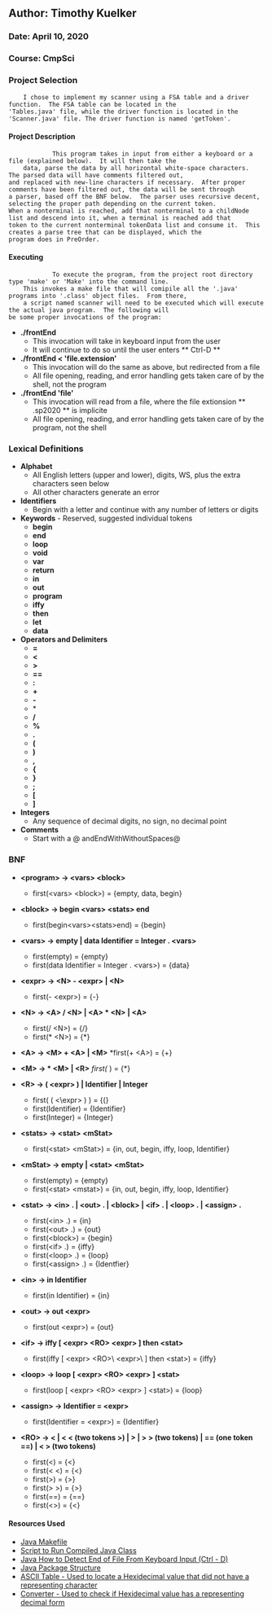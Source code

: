 ## Author: Timothy Kuelker ##
### Date: April 10, 2020 ##
### Course: CmpSci ##


### **Project Selection** ###
        I chose to implement my scanner using a FSA table and a driver function.  The FSA table can be located in the
    'Tables.java' file, while the driver function is located in the 'Scanner.java' file. The driver function is named 'getToken'.

#### **Project Description** ####

                This program takes in input from either a keyboard or a file (explained below).  It will then take the
        data, parse the data by all horizontal white-space characters.  The parsed data will have comments filtered out,
	and replaced with new-line characters if necessary.  After proper comments have been filtered out, the data will be sent through
	a parser, based off the BNF below.  The parser uses recursive decent, selecting the proper path depending on the current token.
	When a nonterminal is reached, add that nonterminal to a childNode list and descend into it, when a terminal is reached add that
	token to the current nonterminal tokenData list and consume it.  This creates a parse tree that can be displayed, which the 
	program does in PreOrder. 
	  

#### **Executing** ####

                To execute the program, from the project root directory type 'make' or 'Make' into the command line.
        This invokes a make file that will comipile all the '.java' programs into '.class' object files.  From there,
        a script named scanner will need to be executed which will execute the actual java program.  The following will
	be some proper invocations of the program:


*  **./frontEnd**
    * This invocation will take in keyboard input from the user
    * It will continue to do so until the user enters ** Ctrl-D **
*  **./frontEnd < 'file.extension'**
    * This invocation will do the same as above, but redirected from a file
    * All file opening, reading, and error handling gets taken care of by the shell, not the program
*  **./frontEnd 'file'**
    * This invocation will read from a file, where the file extionsion ** .sp2020 ** is implicite
    * All file opening, reading, and error handling gets taken care of by the program, not the shell

### **Lexical Definitions** ###
*  **Alphabet**
    * All English letters (upper and lower), digits, WS, plus the extra characters seen below
    * All other characters generate an error
*  **Identifiers**
    * Begin with a letter and continue with any number of letters or digits
*  **Keywords** - Reserved, suggested individual tokens
    * **begin**
    * **end**
    * **loop**
    * **void**
    * **var**
    * **return**
    * **in**
    * **out**
    * **program**
    * **iffy**
    * **then**
    * **let**
    * **data**
*  **Operators and Delimiters**
    * **=**
    * **<**
    * **>**
    * **==**
    * **:**
    * **+**
    * **-**
    * \*
    * **/**
    * **%**
    * **.**
    * **(**
    * **)**
    * **,**
    * **{**
    * **}**
    * **;**
    * **[**
    * **]**
*  **Integers**
    * Any sequence of decimal digits, no sign, no decimal point
* **Comments**
    * Start with a @ andEndWithWithoutSpaces@

### **BNF** ###
*  **\<program\> ->   \<vars\> \<block\>**
    * first(\<vars\> \<block\>) = {empty, data, begin}
    
*  **\<block\>   ->   begin \<vars\> \<stats\> end**
    * first(begin\<vars\>\<stats\>end) = {begin}
    
*  **\<vars\>    ->   empty | data Identifier =  Integer  .  \<vars\>**
    * first(empty) = {empty}
    * first(data Identifier =  Integer  .  \<vars\>) = {data}
    
*  **\<expr\>    ->   \<N\> - \<expr\>  | \<N\>**
    * first(- \<expr>\) = {-} 
    
*  **\<N\>       ->   \<A\> / \<N\> | \<A\> * \<N\> | \<A\>**
    * first(/ \<N\>) = {/}
    * first(* \<N\>) = {*}
    
*  **\<A\>       ->   \<M\> + \<A\> | \<M\>**
    *first(+ \<A\>) = {+}
    
*  **\<M\>       ->   * \<M\> |  \<R\>**
    *first(* <M>) = {*}
    
*  **\<R\>       ->   ( \<expr\> ) | Identifier | Integer**
    * first( ( <\expr\> ) ) = {(}
    * first(Identifier) = {Identifier}
    * first(Integer) = {Integer}
    
*  **\<stats\>   ->   \<stat\>  \<mStat\>**
    * first(\<stat\> \<mStat\>) = {in, out, begin, iffy, loop, Identifier}
    
*  **\<mStat\>   ->   empty |  \<stat\>  \<mStat\>**
    * first(empty) = {empty}
    * first(\<stat\> \<mstat\>) = {in, out, begin, iffy, loop, Identifier}
    
*  **\<stat\>    ->   \<in\> .  | \<out\> .  | \<block\> | \<if\> .  | \<loop\> .  | \<assign\> .**
    * first(\<in\> .) = {in}
    * first(\<out\> .) = {out}
    * first(\<block\>) = {begin}
    * first(\<if\> .) = {iffy}
    * first(\<loop\> .) = {loop}
    * first(\<assign\> .) = {Identfier}
    
*  **\<in\>      ->   in  Identifier**
    * first(in Identifier) = {in}
    
*  **\<out\>     ->   out \<expr\>**
    * first(out \<expr\>) = {out}
    
*  **\<if\>      ->   iffy [ \<expr\> \<RO\> \<expr\> ] then \<stat\>**
    * first(iffy [ \<expr\> \<RO>\ \<expr>\ ] then \<stat\>) = {iffy}
    
*  **\<loop\>    ->   loop  [ \<expr\> \<RO\> \<expr\> ]  \<stat\>**
    * first(loop  [ \<expr\> \<RO\> \<expr\> ]  \<stat\>) = {loop}
    
*  **\<assign\>  ->   Identifier  = \<expr\>**
    * first(Identifier = \<expr\>) = {Identifier}
    
*  **\<RO\>      ->   < | <  <  (two tokens >)  | >  | >  > (two tokens) |  == (one token ==) |   <  >    (two tokens)**
    * first(<) = {<}
    * first(< <) = {<}
    * first(>) = {>}
    * first(> >) = {>}
    * first(==) = {==}
    * first(<>) = {<}




#### **Resources Used** ####
*  [Java Makefile](https://www.cs.swarthmore.edu/~newhall/unixhelp/javamakefiles.html)
*  [Script to Run Compiled Java Class](https://stackoverflow.com/questions/38064801/writing-a-bash-script-to-run-a-java-program)
*  [Java How to Detect End of File From Keyboard Input (Ctrl - D)](https://stackoverflow.com/questions/4208502/how-to-determine-when-end-of-file-has-been-reached)
*  [Java Package Structure](https://docs.oracle.com/javase/tutorial/java/package/namingpkgs.html)
*  [ASCII Table - Used to locate a Hexidecimal value that did not have a representing character](https://www.eso.org/~ndelmott/ascii.html)
*  [Converter - Used to check if Hexidecimal value has a representing decimal form](https://www.branah.com/ascii-converter)                                                                                                     
